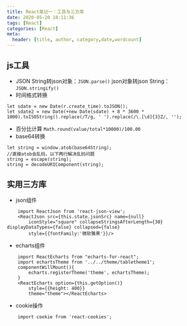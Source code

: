 ```yaml
---
title: React笔记一：工具与三方库
date: 2020-05-20 18:11:36
tags: [React]
categories: [React]
meta:
  header: [title, author, category,date,wordcount]
---
```

## js工具

<!-- more -->

- JSON
	String转json对象：`JSON.parse()`
	json对象转json String：`JSON.stringify()`
- 时间格式转换
```
let sdate = new Date(r.create_time).toJSON();
let sdate2 = new Date(+new Date(sdate) + 8 * 3600 * 1000).toISOString().replace(/T/g, ' ').replace(/\.[\d]{3}Z/, '');
 ```
- 百分比计算
`Math.round(value/total*10000)/100.00`
- base64转换
```
let string = window.atob(base64String);
//直接atob会乱码，以下两行解决乱码问题
string = escape(string);
string = decodeURIComponent(string);
```

## 实用三方库

- json组件
```
	import ReactJson from 'react-json-view';
	<ReactJson src={this.state.jsonSrc} name={null}
        iconStyle="square" collapseStringsAfterLength={30} displayDataTypes={false} collapsed={false}
        style={{fontFamily:'微软雅黑'}}/>
```
- echarts组件
```
	import ReactEcharts from "echarts-for-react";
	import echartsTheme from '../../theme/tabletheme1';
	componentWillMount(){
        echarts.registerTheme('theme', echartsTheme);
    }
	<ReactEcharts option={this.getOption()}
        style={{height: 400}}
        theme="theme"></ReactEcharts>
```
- cookie操作
```
	import cookie from 'react-cookies';
```